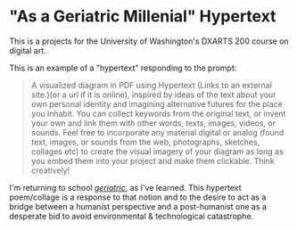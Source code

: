 # "As a Geriatric Millenial" Hypertext

This is a projects for the University of Washington's DXARTS 200 course on digital art.

This is an example of a "hypertext" responding to the prompt: 

> A visualized diagram in PDF using Hypertext  (Links to an external site.)(or a url if it is online), inspired by ideas of the text about your own personal identity and imagining alternative futures for the place you inhabit. You can collect keywords from the original text, or invent your own and link them with other words, texts, images, videos, or sounds. Feel free to incorporate any material digital or analog (found text, images, or sounds from the web, photographs, sketches, collages etc) to create the visual imagery of your diagram as long as you embed them into your project and make them clickable. Think creatively!

I'm returning to school [*geriatric*](https://index.medium.com/why-the-hybrid-workforce-of-the-future-depends-on-the-geriatric-millennial-6f9ff4de1d23), as I've learned. This hypertext poem/collage is a response to that notion and to the desire to act as a bridge between a humanist perspective and a post-humanist one as a desperate bid to avoid environmental & technological catastrophe. 

 